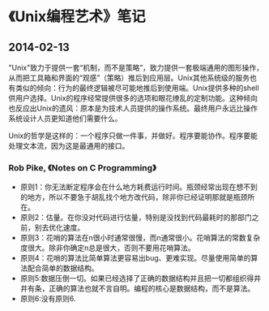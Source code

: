 《Unix编程艺术》笔记
=================

## 2014-02-13

"Unix"致力于提供一套“机制，而不是策略”，致力提供一套极端通用的图形操作，从而把工具箱和界面的“观感”（策略）推后到应用层。Unix其他系统级的服务也有类似的倾向：行为的最终逻辑被尽可能地推后到使用端。Unix提供多种的shell供用户选择。Unix的程序经常提供很多的选项和眼花缭乱的定制功能。这种倾向也反应出Unix的遗风：原本是为技术人员提供的操作系统。最终用户永远比操作系统设计人员更知道他们需要什么。

Unix的哲学是这样的：一个程序只做一件事，并做好。程序要能协作。程序要能处理文本流，因为这是最通用的接口。

### Rob Pike, 《Notes on C Programming》

- 原则1：你无法断定程序会在什么地方耗费运行时间。瓶颈经常出现在想不到的地方，所以不要急于胡乱找个地方改代码，除非你已经证明那就是瓶颈所在。
- 原则2：估量。在你没对代码进行估量，特别是没找到代码最耗时的那部门之前，别去优化速度。
- 原则3：花哨的算法在n很小时通常很慢，而n通常很小。花哨算法的常数复杂度很大。除非你确定n总是很大，否则不要用花哨算法。
- 原则4：花哨的算法比简单算法更容易出bug、更难实现。尽量使用简单的算法配合简单的数据结构。
- 原则5:数据压倒一切。如果已经选择了正确的数据结构并且把一切都组织得井井有条，正确的算法也就不言自明。编程的核心是数据结构，而不是算法。
- 原则6:没有原则6.
